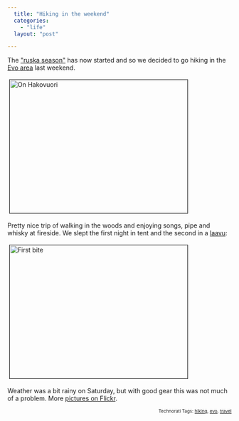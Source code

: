 ```yaml
---
  title: "Hiking in the weekend"
  categories: 
    - "life"
  layout: "post"

---
```

The <a href="http://en.wikipedia.org/wiki/Autumn_leaf_color">"ruska season"</a> has now started and so we decided to go hiking in the <a href="http://www.luontoon.fi/page.asp?Section=5510">Evo area</a> last weekend.

<img src="https://d2vqpl3tx84ay5.cloudfront.net/15092007434.jpg" height="300" width="400" border="1" hspace="4" vspace="4" alt="On Hakovuori" title="On Hakovuori" /><span style="font-size:0pt;">

</span>Pretty nice trip of walking in the woods and enjoying songs, pipe and whisky at fireside. We slept the first night in tent and the second in a <a href="http://en.wikipedia.org/wiki/Lean-to#Laavu">laavu</a>:

<img src="https://d2vqpl3tx84ay5.cloudfront.net/15092007440.jpg" height="300" width="400" border="1" hspace="4" vspace="4" alt="First bite" title="First bite" /><span style="font-size:0pt;">

</span>Weather was a bit rainy on Saturday, but with good gear this was not much of a problem. More <a href="http://www.flickr.com/photos/bergie/sets/72157602045266843/">pictures on Flickr</a>.

<p style="text-align:right;font-size:10px;">Technorati Tags: <a href="http://www.technorati.com/tag/hiking" rel="tag">hiking</a>, <a href="http://www.technorati.com/tag/evo" rel="tag">evo</a>, <a href="http://www.technorati.com/tag/travel" rel="tag">travel</a></p>
